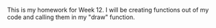 This is my homework for Week 12. I will be creating functions out of my code and calling them in my "draw" function.